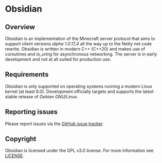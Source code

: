 # Obsidian

## Overview

Obsidian is an implementation of the Minecraft server protocol that aims to support client versions *alpha 1.0.17_4* 
all the way up to the Netty net code rewrite. Obsidian is written in modern C++ (C++20) and makes use of coroutines
and *io_uring* for asynchronous networking. The server is in early development and not at all suited for production 
use. 

## Requirements

Obsidian is only supported on operating systems running a modern Linux kernel (at least 6.0). Development officially
targets and supports the latest stable release of *Debian GNU/Linux*.

## Reporting issues

Please report issues via the [GitHub issue tracker](https://github.com/0x0BEE/obsidian/issues).

## Copyright

Obsidian is licensed under the GPL v3.0 license. For more information see [LICENSE](LICENSE).
